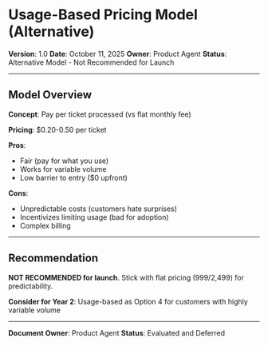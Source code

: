 # Usage-Based Pricing Model (Alternative)

**Version**: 1.0
**Date**: October 11, 2025
**Owner**: Product Agent
**Status**: Alternative Model - Not Recommended for Launch

---

## Model Overview

**Concept**: Pay per ticket processed (vs flat monthly fee)

**Pricing**: $0.20-0.50 per ticket

**Pros**:
- Fair (pay for what you use)
- Works for variable volume
- Low barrier to entry ($0 upfront)

**Cons**:
- Unpredictable costs (customers hate surprises)
- Incentivizes limiting usage (bad for adoption)
- Complex billing

---

## Recommendation

**NOT RECOMMENDED for launch**. Stick with flat pricing ($999/$2,499) for predictability.

**Consider for Year 2**: Usage-based as Option 4 for customers with highly variable volume

---

**Document Owner**: Product Agent
**Status**: Evaluated and Deferred

